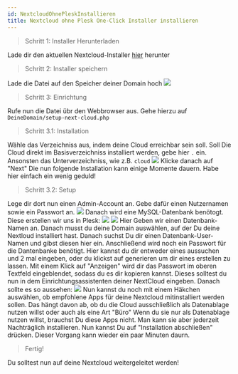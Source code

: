 ```yaml
---
id: NextcloudOhnePleskInstallieren
title: Nextcloud ohne Plesk One-Click Installer installieren
---
```


> Schritt 1: Installer Herunterladen

Lade dir den aktuellen Nextcloud-Installer [hier](https://download.nextcloud.com/server/installer/setup-nextcloud.php) herunter

> Schritt 2: Installer speichern

Lade die Datei auf den Speicher deiner Domain hoch
![](https://screen.r-it.link/Zono0/QoWaQIfE89.png/raw)

> Schritt 3: Einrichtung

Rufe nun die Datei übr den Webbrowser aus. Gehe hierzu auf ```DeineDomain/setup-next-cloud.php```

> Schritt 3.1: Installation

Wähle das Verzeichniss aus, indem deine Cloud erreichbar sein soll. Soll Die Cloud direkt im Basisverzeichniss installiert werden, gebe hier `.` ein. Ansonsten das Unterverzeichniss, wie z.B. `cloud`
![](https://screen.r-it.link/Zono0/PILoqUmu72.png/raw)
Klicke danach auf "Next"
Die nun folgende Installation kann einige Momente dauern. Habe hier einfach ein wenig geduld!

> Schritt 3.2: Setup

Lege dir dort nun einen Admin-Account an. Gebe dafür einen Nutzernamen sowie ein Passwort an.
![](https://screen.r-it.link/Zono0/JOpaROQO34.png/raw)
Danach wird eine MySQL-Datenbank benötogt. Diese erstellen wir uns in Plesk:
![](https://screen.r-it.link/Zono0/pemUjiwe64.png/raw)
![](https://screen.r-it.link/Zono0/fArEpULi51.png/raw)
Hier Geben wir einen Datenbank-Namen an. Danach musst du deine Domain auswählen, auf der Du deine Nextloud installiert hast.
Danach suchst Du dir einen Datenbank-User-Namen und gibst diesen hier ein. Anschließend wird noch ein Passwort für die Dantenbanke benötigt. Hier kannst du dir entweder eines aussuchen und 2 mal eingeben, oder du klickst auf generieren um dir eines erstellen zu lassen.
Mit einem Klick auf "Anzeigen" wird dir das Passwort im oberen Textfeld eingeblendet, sodass du es dir kopieren kannst.
Dieses solltest du nun in dem Einrichtungsassistenten deiner NextCloud eingeben. Danach sollte es so aussehen:
![](https://screen.r-it.link/Zono0/QOzoSuLa86.png/raw)
Nun kannst du noch mit einem Häkchen auswählen, ob empfohlene Apps für deine Nextcloud mitinstalliert werden sollen.
Das hängt davon ab, ob du die Cloud ausschließlich als Datenablage nutzen willst oder auch als eine Art "Büro"
Wenn du sie nur als Datenablage nutzen willst, brauchst Du diese Apps nicht. Man kann sie aber jederzeit Nachträglich installieren.
Nun kannst Du auf "Installation abschließen" drücken. Dieser Vorgang kann wieder ein paar Minuten daurn.

> Fertig!

Du solltest nun auf deine Nextcloud weitergeleitet werden!
